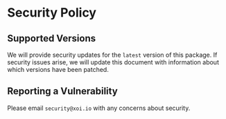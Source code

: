 # Security Policy

## Supported Versions

We will provide security updates for the `latest` version of this package.
If security issues arise, we will update this document with information about which versions have been patched.

## Reporting a Vulnerability

Please email `security@xoi.io` with any concerns about security.
